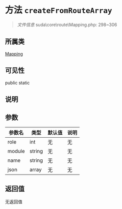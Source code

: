 # 方法 `createFromRouteArray`

> *文件信息* suda\core\route\Mapping.php: 298~306

## 所属类 

[Mapping](../Mapping.md)

## 可见性

 public static

## 说明



## 参数


| 参数名 | 类型 | 默认值 | 说明 |
|--------|-----|-------|-------|
| role |  int | 无 | 无 |
| module |  string | 无 | 无 |
| name |  string | 无 | 无 |
| json |  array | 无 | 无 |



## 返回值

无返回值
